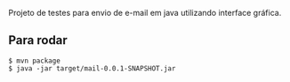 Projeto de testes para envio de e-mail em java utilizando interface gráfica.

## Para rodar
```
$ mvn package
$ java -jar target/mail-0.0.1-SNAPSHOT.jar
```
